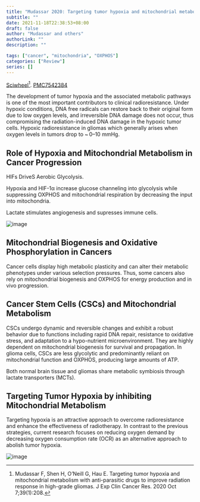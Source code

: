 ```yaml
---
title: "Mudassar 2020: Targeting tumor hypoxia and mitochondrial metabolism with anti-parasitic drugs to improve radiation response in high-grade gliomas."
subtitle: ""
date: 2021-11-18T22:38:53+08:00
draft: false
author: "Mudassar and others"
authorLink: ""
description: ""

tags: ["cancer", "mitochondria", "OXPHOS"]
categories: ["Review"]
series: []
---
```


[Sciwheel](https://sciwheel.com/work/#/items/9267342)[^Mudassar2020]. [PMC7542384](https://www.ncbi.nlm.nih.gov/pmc/articles/PMC7542384/)

<!--more-->

The development of tumor hypoxia and the associated metabolic pathways is one of the most important contributors to clinical radioresistance. Under hypoxic conditions, DNA free radicals can restore back to their original form due to low oxygen levels, and irreversible DNA damage does not occur, thus compromising the radiation-induced DNA damage in the hypoxic tumor cells. Hypoxic radioresistance in gliomas which generally arises when oxygen levels in tumors drop to ~ 0–10 mmHg.

## Role of Hypoxia and Mitochondrial Metabolism in Cancer Progression

HIFs DriveS Aerobic Glycolysis.

Hypoxia and HIF-1α increase glucose channeling into glycolysis while suppressing OXPHOS and mitochondrial respiration by decreasing the input into mitochondria.

Lactate stimulates angiogenesis and supresses immune cells.

![image](https://user-images.githubusercontent.com/40054455/142436746-6a668af9-7d28-43fd-b1ea-a2010f750af7.png "Schematic representation of the role of HIF in regulating glycolysis, glutaminolysis and OXPHOS")


## Mitochondrial Biogenesis and Oxidative Phosphorylation in Cancers

Cancer cells display high metabolic plasticity and can alter their metabolic phenotypes under various selection pressures. Thus, some cancers also rely on mitochondrial biogenesis and OXPHOS for energy production and in vivo progression.

## Cancer Stem Cells (CSCs) and Mitochondrial Metabolism

CSCs undergo dynamic and reversible changes and exhibit a robust behavior due to functions including rapid DNA repair, resistance to oxidative stress, and adaptation to a hypo-nutrient microenvironment. They are highly dependent on mitochondrial biogenesis for survival and propagation. In glioma cells, CSCs are less glycolytic and predominantly reliant on mitochondrial function and OXPHOS, producing large amounts of ATP.

Both normal brain tissue and gliomas share metabolic symbiosis through lactate transporters (MCTs).

## Targeting Tumor Hypoxia by inhibiting Mitochondrial Metabolism

Targeting hypoxia is an attractive approach to overcome radioresistance and enhance the effectiveness of radiotherapy. In contrast to the previous strategies, current research focuses on reducing oxygen demand by decreasing oxygen consumption rate (OCR) as an alternative approach to abolish tumor hypoxia.

![image](https://user-images.githubusercontent.com/40054455/142438241-76c7a6b1-4981-4059-ada0-3219cfd2b6b6.png)


[^Mudassar2020]: Mudassar F, Shen H, O’Neill G, Hau E. Targeting tumor hypoxia and mitochondrial metabolism with anti-parasitic drugs to improve radiation response in high-grade gliomas. J Exp Clin Cancer Res. 2020 Oct 7;39(1):208.
